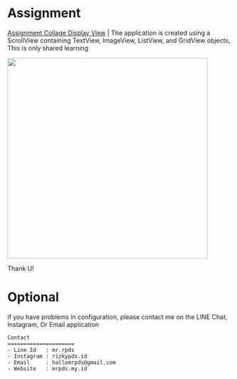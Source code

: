 # Assignment
[Assignment Collage Display View](http://assignment.mrpds.my.id/Menampilkan-View-Dasar.html) | The application is created using a ScrollView containing TextView, ImageView, ListView, and GridView objects, This is only shared learning

<a href="https://1.bp.blogspot.com/-FYVviOcRxKM/XrXK6rSuYMI/AAAAAAAAAKI/2m85k4dvHeMNqm9KnJLXE51IWNI4hb8SwCK4BGAsYHg/s1600/Aplikasi%2BPErtama.png"><img src="https://1.bp.blogspot.com/-FYVviOcRxKM/XrXK6rSuYMI/AAAAAAAAAKI/2m85k4dvHeMNqm9KnJLXE51IWNI4hb8SwCK4BGAsYHg/s1600/Aplikasi%2BPErtama.png" width="450"></a>

Thank U!
# Optional
if you have problems in configuration, please contact me on the LINE Chat, Instagram, Or Email application
  ``` 
  Contact
  =====================
  - Line Id   : mr.rpds
  - Instagram : rizkypds.id
  - Email     : hallomrpds@gmail.com
  - Website   : mrpds.my.id
  ```

  
